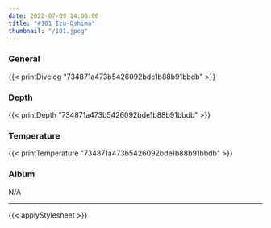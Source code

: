 ```yaml
---
date: 2022-07-09 14:00:00
title: "#101 Izu-Oshima"
thumbnail: "/101.jpeg"
---
```


### General

{{< printDivelog "734871a473b5426092bde1b88b91bbdb" >}}

### Depth

{{< printDepth "734871a473b5426092bde1b88b91bbdb" >}}

### Temperature

{{< printTemperature "734871a473b5426092bde1b88b91bbdb" >}}

### Album

N/A

---

{{< applyStylesheet >}}
